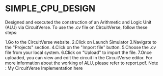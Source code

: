 # SIMPLE_CPU_DESIGN
Designed and executed the construction of an Arithmetic and Logic Unit (ALU) via CircuitVerse.
To use the .cv file on CircuitVerse, follow these steps:

1.Go to the CircuitVerse website.
2.Click on Launch Simulator
3.Navigate to the "Projects" section.
4.Click on the "Import file" button.
5.Choose the .cv file from your local system.
6.Click on "Upload" to import the file.
7.Once uploaded, you can view and edit the circuit in the CircuitVerse editor.
For more information about the working of ALU, please refer to report.pdf.
Note : My CircuitVerse Implementation here
